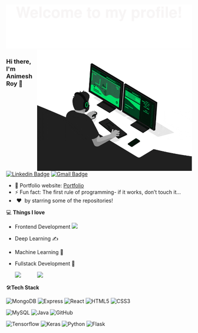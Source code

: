 ![](Bottom_up.svg)
<img align="right" src="https://github.com/Animesh-roy100/Animesh-roy100/blob/main/developer.gif" alt="Coder GIF" width="420" height="330">



### Hi there, I'm Animesh Roy 👋
[![Linkedin Badge](https://img.shields.io/badge/-animesh-blue?style=flat-square&logo=Linkedin&logoColor=white&link=https://www.linkedin.com/in/animesh74/)](https://www.linkedin.com/in/animesh74/)
[![Gmail Badge](https://img.shields.io/badge/-royanimesh7478@gmail.com-c14438?style=flat-square&logo=Gmail&logoColor=white&link=mailto:royanimesh7478@gmail.com)](mailto:royanimesh7478@gmail.com) 

- 🎯 Portfolio website: [Portfolio](https://animesh-roy100.github.io/portfolio/)
- ⚡ Fun fact: The first rule of programming- if it works, don’t touch it...
- &nbsp;❤️&nbsp; by starring some of the repositories!

💻 **Things I love**
- Frontend Development <img src="https://media.giphy.com/media/WUlplcMpOCEmTGBtBW/giphy.gif" width="30"> 
- Deep Learning ✍️
- Machine Learning 🧐
- Fullstack Development 😬

    <a href="https://github.com/anuraghazra/github-readme-stats" title="Go to Source">
      <img align="right" width=420 height="auto" src="https://github-readme-stats.vercel.app/api?username=Animesh-roy100&show_icons=true&theme=tokyonight&hide_border=true&bg_color=1F222E" />
    <img width="400px" src="https://github-readme-streak-stats.herokuapp.com?user=Animesh-roy100&theme=gotham&hide_border=true&fire=C77800&ring=DD910B&background=1F222E" /> 
    </a>
    
🛠**Tech Stack**

![MongoDB](https://img.shields.io/badge/-MongoDB-000000?style=flat&logo=mongodb)
![Express](https://img.shields.io/badge/-Express-000000?style=flat&logo=express)
![React](https://img.shields.io/badge/-React-000000?style=flat&logo=react)
![HTML5](https://img.shields.io/badge/-HTML5-000000?style=flat&logo=HTML5)
![CSS3](https://img.shields.io/badge/-CSS3-000000?style=flat&logo=CSS3)

![MySQL](https://img.shields.io/badge/-MySQL-000000?style=flat&logo=MySQL)
![Java](https://img.shields.io/badge/-Java-000000?&logo=Java&style=flat)
![GitHub](https://img.shields.io/badge/-GitHub-000000?style=flat&logo=github&logoColor=FFFFFF)

![Tensorflow](https://img.shields.io/badge/-Tensorflow-000000?style=flat&logo=tensorflow)
![Keras](https://img.shields.io/badge/-Keras-000000?style=flat&logo=keras)
![Python](https://img.shields.io/badge/-Python-000000?style=flat&logo=python)
![Flask](https://img.shields.io/badge/-Flask-000000?style=flat&logo=Flask)
